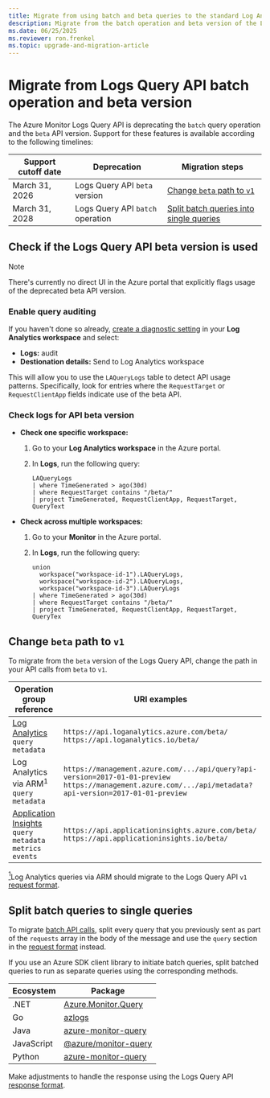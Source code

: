 ```yaml
---
title: Migrate from using batch and beta queries to the standard Log Analytics query API 
description: Migrate from the batch operation and beta version of the Log Analytics and Application Insights APIs
ms.date: 06/25/2025
ms.reviewer: ron.frenkel
ms.topic: upgrade-and-migration-article
---
```


# Migrate from Logs Query API batch operation and beta version

The Azure Monitor Logs Query API is deprecating the `batch` query operation and the `beta` API version. Support for these features is available according to the following timelines:

| Support cutoff date | Deprecation | Migration steps |
|---|---|---|
| March 31, 2026 | Logs Query API `beta` version | [Change `beta` path to `v1`](#change-beta-path-to-v1) |
| March 31, 2028 | Logs Query API `batch` operation | [Split batch queries into single queries](#split-batch-queries-to-single-queries) |

## Check if the Logs Query API beta version is used

> [!NOTE]
> There's currently no direct UI in the Azure portal that explicitly flags usage of the deprecated beta API version.

### Enable query auditing

If you haven't done so already, [create a diagnostic setting](../../platform/diagnostic-settings.md?tabs=portal#create-a-diagnostic-setting) in your **Log Analytics workspace** and select:

* **Logs:** audit
* **Destionation details:** Send to Log Analytics workspace

This will allow you to use the `LAQueryLogs` table to detect API usage patterns. Specifically, look for entries where the `RequestTarget` or `RequestClientApp` fields indicate use of the beta API.

### Check logs for API beta version

* **Check one specific workspace:**

    1. Go to your **Log Analytics workspace** in the Azure portal.
    
    2. In **Logs**, run the following query:
    
        ```kusto
        LAQueryLogs
        | where TimeGenerated > ago(30d)
        | where RequestTarget contains "/beta/"
        | project TimeGenerated, RequestClientApp, RequestTarget, QueryText
        ```

* **Check across multiple workspaces:**

    1. Go to your **Monitor** in the Azure portal.
    
    2. In **Logs**, run the following query:

        ```kusto
        union 
          workspace("workspace-id-1").LAQueryLogs,
          workspace("workspace-id-2").LAQueryLogs,
          workspace("workspace-id-3").LAQueryLogs
        | where TimeGenerated > ago(30d)
        | where RequestTarget contains "/beta/"
        | project TimeGenerated, RequestClientApp, RequestTarget, QueryTex
        ```

## Change `beta` path to `v1`

To migrate from the `beta` version of the Logs Query API, change the path in your API calls from `beta` to `v1`.

| Operation group reference | URI examples |
|---------------------------|--------------|
| [Log Analytics](/rest/api/loganalytics/operation-groups?view=rest-loganalytics-2022-10-27-preview)<br>`query`<br>`metadata` |  `https://api.loganalytics.azure.com/beta/`<br>`https://api.loganalytics.io/beta/` |
| Log Analytics via ARM<a id="note1"></a><sup>1</sup><br>`query`<br>`metadata` | `https://management.azure.com/.../api/query?api-version=2017-01-01-preview`<br>`https://management.azure.com/.../api/metadata?api-version=2017-01-01-preview` |
| [Application Insights](/rest/api/application-insights/operation-groups?view=rest-application-insights-v1)<br>`query`<br>`metadata`<br>`metrics`<br>`events` | `https://api.applicationinsights.azure.com/beta/`<br>`https://api.applicationinsights.io/beta/` |

<a href="#note1"><sup>1</sup></a>Log Analytics queries via ARM should migrate to the Logs Query API `v1` [request format](request-format.md#public-api-format).

## Split batch queries to single queries

To migrate [batch API calls](batch-queries.md), split every query that you previously sent as part of the `requests` array in the body of the message and use the `query` section in the [request format](request-format.md#post-query) instead.

If you use an Azure SDK client library to initiate batch queries, split batched queries to run as separate queries using the corresponding methods.

| Ecosystem  | Package                                                                                                |
|------------|--------------------------------------------------------------------------------------------------------|
| .NET       | [Azure.Monitor.Query](/dotnet/api/overview/azure/monitor.query-readme)                                 |
| Go         | [azlogs](https://pkg.go.dev/github.com/Azure/azure-sdk-for-go/sdk/monitor/query/azlogs#section-readme) |
| Java       | [azure-monitor-query](/java/api/overview/azure/monitor-query-readme)                                   |
| JavaScript | [@azure/monitor-query](/javascript/api/overview/azure/monitor-query-readme)                            |
| Python     | [azure-monitor-query](/python/api/overview/azure/monitor-query-readme)                                 |

Make adjustments to handle the response using the Logs Query API [response format](response-format.md).
